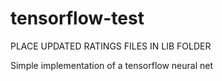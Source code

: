 # tensorflow-test

PLACE UPDATED RATINGS FILES IN LIB FOLDER

Simple implementation of a tensorflow neural net
